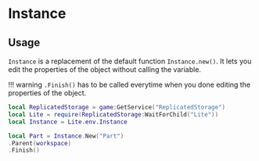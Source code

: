 # Instance

## Usage
`Instance` is a replacement of the default function `Instance.new()`. It lets you edit the properties of the object without calling the variable.

!!! warning
    `.Finish()` has to be called everytime when you done editing the properties of the object.
```lua
local ReplicatedStorage = game:GetService("ReplicatedStorage")
local Lite = require(ReplicatedStorage:WaitForChild("Lite"))
local Instance = Lite.env.Instance

local Part = Instance.New("Part")
.Parent(workspace)
.Finish()
```
